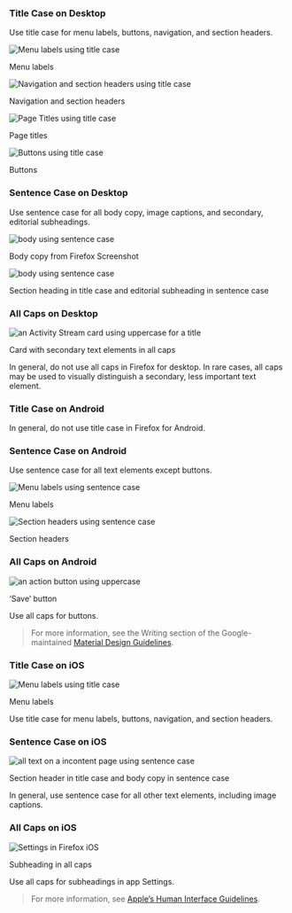 ### Title Case on Desktop

Use title case for menu labels, buttons, navigation, and section headers.

![Menu labels using title case](../images/copy/capitalization/capitalization-title-case-desktop-1.svg)

<figcaption>Menu labels</figcaption>

![Navigation and section headers using title case](../images/copy/capitalization/capitalization-title-case-desktop-3.svg)

<figcaption>Navigation and section headers</figcaption>

![Page Titles using title case](../images/copy/capitalization/capitalization-title-case-desktop-2.svg)

<figcaption>Page titles</figcaption>

![Buttons using title case](../images/copy/capitalization/capitalization-title-case-desktop-4.svg)

<figcaption>Buttons</figcaption>

### Sentence Case on Desktop

Use sentence case for all body copy, image captions, and secondary, editorial subheadings.

![body using sentence case](../images/copy/capitalization/capitalization-sentence-case-desktop-1.svg)

<figcaption>Body copy from Firefox Screenshot</figcaption>

![body using sentence case](../images/copy/capitalization/capitalization-sentence-case-desktop-2.svg)

<figcaption>Section heading in title case and editorial subheading in sentence case</figcaption>

### All Caps on Desktop

![an Activity Stream card using uppercase for a title](../images/copy/capitalization/capitalization-all-caps-dekstop.png)

<figcaption>Card with secondary text elements in all caps</figcaption>

In general, do not use all caps in Firefox for desktop. In rare cases, all caps may be used to visually distinguish a secondary, less important text element.

### Title Case on Android

In general, do not use title case in Firefox for Android.

### Sentence Case on Android

Use sentence case for all text elements except buttons.

![Menu labels using sentence case](../images/copy/capitalization/capitalization-sentence-case-android-1.svg)

<figcaption>Menu labels</figcaption>

![Section headers using sentence case](../images/copy/capitalization/capitalization-sentence-case-android-2.svg)

<figcaption>Section headers</figcaption>

### All Caps on Android

![an action button using uppercase](../images/copy/capitalization/capitalization-all-caps-android.svg)

<figcaption>‘Save’ button</figcaption>

Use all caps for buttons.

> For more information, see the Writing section of the Google-maintained [Material Design Guidelines](https://material.io/guidelines/style/writing.html#writing-tone).

### Title Case on iOS

![Menu labels using title case](../images/copy/capitalization/capitalization-title-case-ios.svg)

<figcaption>Menu labels</figcaption>

Use title case for menu labels, buttons, navigation, and section headers.

### Sentence Case on iOS

![all text on a incontent page using sentence case](../images/copy/capitalization/capitalization-sentence-case-ios.svg)

<figcaption>Section header in title case and body copy in sentence case</figcaption>

In general, use sentence case for all other text elements, including image captions.

### All Caps on iOS
![Settings in Firefox iOS](../images/copy/capitalization/capitalizayion-all-caps.svg)

<figcaption>Subheading in all caps</figcaption>

Use all caps for subheadings in app Settings.

> For more information, see [Apple’s Human Interface Guidelines](https://developer.apple.com/ios/human-interface-guidelines/overview/themes/).
